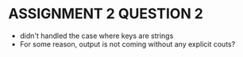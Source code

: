 # ASSIGNMENT 2 QUESTION 2    
- didn't handled the case where keys are strings 
- For some reason, output is not coming without any explicit couts?